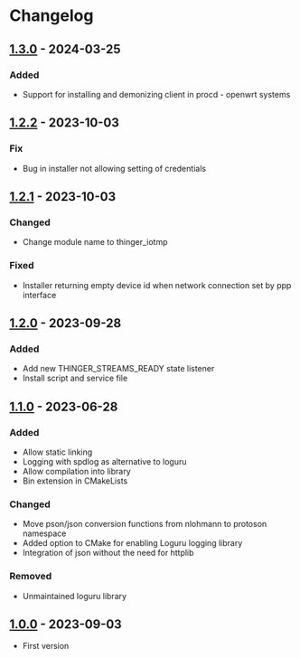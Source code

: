 # Changelog

## [1.3.0] - 2024-03-25

### Added

- Support for installing and demonizing client in procd - openwrt systems

## [1.2.2] - 2023-10-03

### Fix

- Bug in installer not allowing setting of credentials

## [1.2.1] - 2023-10-03

### Changed

- Change module name to thinger\_iotmp

### Fixed

- Installer returning empty device id when network connection set by ppp interface

## [1.2.0] - 2023-09-28

### Added

- Add new THINGER\_STREAMS\_READY state listener
- Install script and service file

## [1.1.0] - 2023-06-28

### Added

- Allow static linking
- Logging with spdlog as alternative to loguru
- Allow compilation into library
- Bin extension in CMakeLists

### Changed

- Move pson/json conversion functions from nlohmann to protoson namespace
- Added option to CMake for enabling Loguru logging library
- Integration of json without the need for httplib

### Removed

- Unmaintained loguru library

## [1.0.0] - 2023-09-03

- First version

[1.3.0]: https://github.com/thinger-io/IOTMP-Linux/compare/1.2.2...1.3.0
[1.2.2]: https://github.com/thinger-io/IOTMP-Linux/compare/1.2.1...1.2.2
[1.2.1]: https://github.com/thinger-io/IOTMP-Linux/compare/1.2.0...1.2.1
[1.2.0]: https://github.com/thinger-io/IOTMP-Linux/compare/1.1.0...1.2.0
[1.1.0]: https://github.com/thinger-io/IOTMP-Linux/compare/1.0.0...1.1.0
[1.0.0]: https://github.com/thinger-io/IOTMP-Linux/tag/1.0.0
